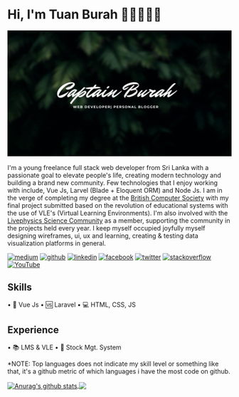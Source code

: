 # Hi, I'm Tuan Burah 👋🏼👨🏼‍💻
<img src="https://github.com/captain-burah/captain-burah/blob/main/Captain%20Burah%20(5).gif" />

I'm a young freelance full stack web developer from Sri Lanka with a passionate goal to elevate people's life, creating modern technology and building a brand new community. Few technologies that I enjoy working with include, Vue Js, Larvel (Blade + Eloquent ORM) and Node Js. I am in the verge of completing my degree at the [British Computer Society](https://www.bcs.org/) with my final project submitted based on the revolution of educational systems with the use of VLE's (Virtual Learning Environments). I'm also involved with the [Livephysics Science Community](https://livephysics.lk/home/) as a member, supporting the community in the projects held every year. I keep myself occupied joyfully myself designing wireframes, ui, ux and learning, creating & testing data visualization platforms in general.

 [<img src='https://cdn.jsdelivr.net/npm/simple-icons@3.0.1/icons/medium.svg' alt='medium' height='40'>](https://tuanburah.medium.com/)  [<img src='https://cdn.jsdelivr.net/npm/simple-icons@3.0.1/icons/github.svg' alt='github' height='40'>](https://github.com/https://github.com/captain-burah)  [<img src='https://cdn.jsdelivr.net/npm/simple-icons@3.0.1/icons/linkedin.svg' alt='linkedin' height='40'>](https://www.linkedin.com/in/https://www.linkedin.com/in/tuan-burah//)  [<img src='https://cdn.jsdelivr.net/npm/simple-icons@3.0.1/icons/facebook.svg' alt='facebook' height='40'>](https://www.facebook.com/https://www.facebook.com/captainburah)  [<img src='https://cdn.jsdelivr.net/npm/simple-icons@3.0.1/icons/twitter.svg' alt='twitter' height='40'>](https://twitter.com/https://twitter.com/Tuan_Burah)  [<img src='https://cdn.jsdelivr.net/npm/simple-icons@3.0.1/icons/stackoverflow.svg' alt='stackoverflow' height='40'>](https://stackoverflow.com/users/https://stackoverflow.com/users/14991937/captain-burah)  [<img src='https://cdn.jsdelivr.net/npm/simple-icons@3.0.1/icons/youtube.svg' alt='YouTube' height='40'>](https://www.youtube.com/channel/https://www.youtube.com/channel/UCulXZgnb_G_r4aCyybXrHcA) 

## Skills
• 🔰 Vue Js
• 🆚 Laravel
• 💻 HTML, CSS, JS

## Experience
• 📚 LMS & VLE
• 🥕 Stock Mgt. System

*NOTE: Top languages does not indicate my skill level or something like that, it's a github metric of which languages i have the most code on github.

<a href="https://github.com/captain-burah/github-readme-stats">
  <img align="center" src="https://github-readme-stats.vercel.app/api?username=captain-burah&show_icons=true&include_all_commits=true&theme=nightowl" alt="Anurag's github stats" />
</a>
<a href="https://github.com/captain-burah/github-readme-stats">
  <!-- Change the `github-readme-stats.anuraghazra1.vercel.app` to `github-readme-stats.vercel.app`  -->
  <img align="center" src="https://github-readme-stats.vercel.app/api/top-langs/?username=captain-burah&layout=compact&theme=nightowl" />
</a>
<br>

